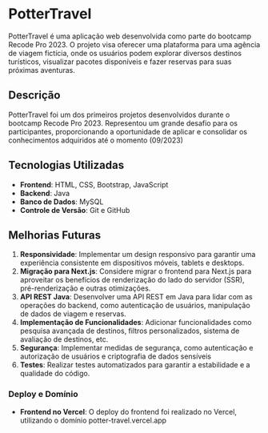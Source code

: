 # PotterTravel

PotterTravel é uma aplicação web desenvolvida como parte do bootcamp Recode Pro 2023. O projeto visa oferecer uma plataforma para uma agência de viagem fictícia, onde os usuários podem explorar diversos destinos turísticos, visualizar pacotes disponíveis e fazer reservas para suas próximas aventuras.

## Descrição

PotterTravel foi um dos primeiros projetos desenvolvidos durante o bootcamp Recode Pro 2023. Representou um grande desafio para os participantes, proporcionando a oportunidade de aplicar e consolidar os conhecimentos adquiridos até o momento (09/2023)

## Tecnologias Utilizadas

- **Frontend**: HTML, CSS, Bootstrap, JavaScript
- **Backend**: Java
- **Banco de Dados**: MySQL
- **Controle de Versão**: Git e GitHub

## Melhorias Futuras

1. **Responsividade**: Implementar um design responsivo para garantir uma experiência consistente em dispositivos móveis, tablets e desktops.
2. **Migração para Next.js**: Considere migrar o frontend para Next.js para aproveitar os benefícios de renderização do lado do servidor (SSR), pré-renderização e outras otimizações.
3. **API REST Java**: Desenvolver uma API REST em Java para lidar com as operações do backend, como autenticação de usuários, manipulação de dados de viagem e reservas.
4. **Implementação de Funcionalidades**: Adicionar funcionalidades como pesquisa avançada de destinos, filtros personalizados, sistema de avaliação de destinos, etc.
5. **Segurança**: Implementar medidas de segurança, como autenticação e autorização de usuários e criptografia de dados sensíveis
6. **Testes**: Realizar testes automatizados para garantir a estabilidade e a qualidade do código.


### Deploy e Domínio

- **Frontend no Vercel**: O deploy do frontend foi realizado no Vercel, utilizando o domínio potter-travel.vercel.app


 
  


